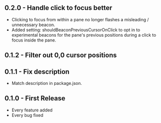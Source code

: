 ## 0.2.0 - Handle click to focus better
* Clicking to focus from within a pane no longer flashes a misleading / unnecessary beacon.
* Added setting: shouldBeaconPreviousCursorOnClick to opt in to experimental beacons for the pane's previous positions during a click to focus inside the pane.

## 0.1.2 - Filter out 0,0 cursor positions

## 0.1.1 - Fix description
* Match description in package.json.

## 0.1.0 - First Release
* Every feature added
* Every bug fixed
